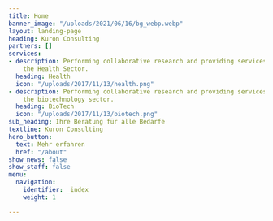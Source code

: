 ```yaml
---
title: Home
banner_image: "/uploads/2021/06/16/bg_webp.webp"
layout: landing-page
heading: Kuron Consulting
partners: []
services:
- description: Performing collaborative research and providing services to support
    the Health Sector.
  heading: Health
  icon: "/uploads/2017/11/13/health.png"
- description: Performing collaborative research and providing services to support
    the biotechnology sector.
  heading: BioTech
  icon: "/uploads/2017/11/13/biotech.png"
sub_heading: Ihre Beratung für alle Bedarfe
textline: Kuron Consulting
hero_button:
  text: Mehr erfahren
  href: "/about"
show_news: false
show_staff: false
menu:
  navigation:
    identifier: _index
    weight: 1

---
```

